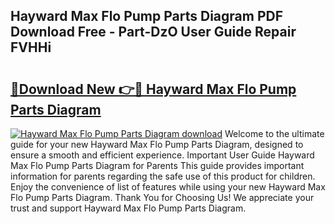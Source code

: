 ## Hayward Max Flo Pump Parts Diagram PDF Download Free - Part-DzO User Guide Repair FVHHi

# <h2><a href="http://dfmdh1.blite.top/?on=Hayward+Max+Flo+Pump+Parts+Diagram">🔗Download New 👉🔴 Hayward Max Flo Pump Parts Diagram</a></h2>

[![Hayward Max Flo Pump Parts Diagram download](https://i.imgur.com/lujVjoI.png)](http://dfmdh1.blite.top/?on=Hayward+Max+Flo+Pump+Parts+Diagram)
Welcome to the ultimate guide for your new Hayward Max Flo Pump Parts Diagram, designed to ensure a smooth and efficient experience. Important User Guide Hayward Max Flo Pump Parts Diagram for Parents This guide provides important information for parents regarding the safe use of this product for children. Enjoy the convenience of list of features while using your new Hayward Max Flo Pump Parts Diagram. Thank You for Choosing Us! We appreciate your trust and support Hayward Max Flo Pump Parts Diagram.
